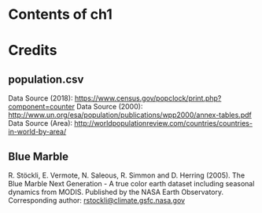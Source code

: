 # Contents of ch1



# Credits

## population.csv

Data Source (2018): https://www.census.gov/popclock/print.php?component=counter
Data Source (2000): http://www.un.org/esa/population/publications/wpp2000/annex-tables.pdf
Data Source (Area): http://worldpopulationreview.com/countries/countries-in-world-by-area/


## Blue Marble

R. Stöckli, E. Vermote, N. Saleous, R. Simmon and D. Herring (2005). The Blue Marble Next Generation - A true color earth dataset including seasonal dynamics from MODIS. Published by the NASA Earth Observatory. Corresponding author: rstockli@climate.gsfc.nasa.gov
